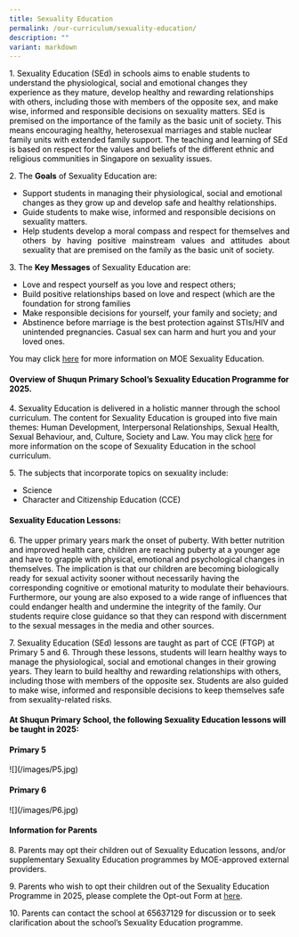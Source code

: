 ```yaml
---
title: Sexuality Education
permalink: /our-curriculum/sexuality-education/
description: ""
variant: markdown
---
```

<p><span style="color: #000000;">1. Sexuality Education (SEd) in schools aims to enable students to understand the physiological, social and emotional changes they experience as they mature, develop healthy and rewarding relationships with others, including those with members of the opposite sex, and make wise, informed and responsible decisions on sexuality matters. SEd is premised on the importance of the family as the basic unit of society. This means encouraging healthy, heterosexual marriages and stable nuclear family units with extended family support. The teaching and learning of SEd is based on respect for the values and beliefs of the different ethnic and religious communities in Singapore on sexuality issues.</span></p>
<p><span style="color: #000000;">2. The <strong>Goals</strong> of Sexuality Education are:</span></p>
<ul>
<li><span style="color: #000000;">Support students in managing their physiological, social and emotional changes as they grow up and develop safe and healthy relationships.</span></li>
<li><span style="color: #000000;">Guide students to make wise, informed and responsible decisions on sexuality matters.</span></li>
<li style="text-align: justify;"><span style="color: #000000;">Help students develop a moral compass and respect for themselves and others by having positive mainstream values and attitudes about sexuality that are premised on the family as the basic unit of society.</span></li>
</ul>
<p><span style="color: #000000;">3. The <strong>Key Messages</strong>&nbsp;of Sexuality Education are:</span></p>
<ul>
<li><span style="color: #000000;">Love and respect yourself as you love and respect others;</span></li>
<li><span style="color: #000000;">Build positive relationships based on love and respect (which are the foundation for strong families</span></li>
<li><span style="color: #000000;">Make responsible decisions for yourself, your family and society; and</span></li>
<li><span style="color: #000000;">Abstinence before marriage is the best protection against STIs/HIV and unintended pregnancies. Casual sex can harm and hurt you and your loved ones.</span></li>
</ul>
<p><span style="color: #000000;">You may click <a href="https://go.gov.sg/moe-sexuality-education">here</a> for more information on MOE Sexuality Education.</span></p>
<h4><span style="color: #000000;"><strong>Overview of Shuqun Primary School’s Sexuality Education Programme for 2025.</strong></span></h4>
<p><span style="color: #000000;">4. Sexuality Education is delivered in a holistic manner through the school curriculum. The content for Sexuality Education is grouped into five main themes: Human Development, Interpersonal Relationships, Sexual Health, Sexual Behaviour, and, Culture, Society and Law. You may click <a href="https://go.gov.sg/moe-sexuality-education-scope">here</a> for more information on the scope of Sexuality Education in the school curriculum.</span></p>
<p><span style="color: #000000;">5. The subjects that incorporate topics on sexuality include:</span></p>
<ul>
<li><span style="color: #000000;">Science</span></li>
<li><span style="color: #000000;">Character and Citizenship Education (CCE)</span></li>
</ul>
<h4><span style="color: #000000;"><strong>Sexuality Education Lessons:</strong></span></h4>
<p><span style="color: #000000;">6. The upper primary years mark the onset of puberty. With better nutrition and improved health care, children are reaching puberty at a younger age and have to grapple with physical, emotional and psychological changes in themselves. The implication is that our children are becoming biologically ready for sexual activity sooner without necessarily having the corresponding cognitive or emotional maturity to modulate their behaviours. Furthermore, our young are also exposed to a wide range of influences that could endanger health and undermine the integrity of the family. Our students require close guidance so that they can respond with discernment to the sexual messages in the media and other sources.</span></p>
<p><span style="color: #000000;">7. Sexuality Education (SEd) lessons are taught as part of CCE (FTGP) at Primary 5 and 6. Through these lessons, students will learn healthy ways to manage the physiological, social and emotional changes in their growing years. They learn to build healthy and rewarding relationships with others, including those with members of the opposite sex. Students are also guided to make wise, informed and responsible decisions to keep themselves safe from sexuality-related risks.</span></p>
<h4><span style="color: #000000;"><strong>At Shuqun Primary School, the following Sexuality Education lessons will be taught in 2025:</strong></span></h4>
<h4><span style="color: #000000;"><strong>Primary 5</strong></span></h4>
<p><span style="color: #000000;">![](/images/P5.jpg)</span></p>
<h4><span style="color: #000000;"><strong>Primary 6</strong></span></h4>
<p><span style="color: #000000;">![](/images/P6.jpg)</span></p>
<h4><span style="color: #000000;"><strong>Information for Parents</strong></span></h4>
<p><span style="color: #000000;">8. Parents may opt their children out of Sexuality Education lessons, and/or supplementary Sexuality Education programmes by MOE-approved external providers.</span></p>
<p><span style="color: #000000;">9. Parents who wish to opt their children out of the Sexuality Education Programme in 2025, please complete the Opt-out Form at <a target="_blank" href="https://go.gov.sg/sqpssed2025">here</a>.&nbsp;</span></p>
<p><span style="color: #000000;">10. Parents can contact the school at 65637129 for discussion or to seek clarification about the school’s Sexuality Education programme.</span></p>